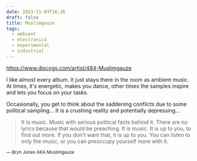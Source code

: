 ```yaml
---
date: 2023-11-03T16:26
draft: false
title: Muslimgauze
tags:
  - ambient
  - electronica
  - experimental
  - industrial
---
```

https://www.discogs.com/artist/484-Muslimgauze

I like almost every album. It just stays there in the room as ambient music. At times, it's energetic, makes you dance, other times the samples inspire and lets you focus on your tasks.

Occasionally, you get to think about the saddening conflicts due to some political sampling… It is a crushing reality and potentially depressing…

> It is music. Music with serious political facts behind it. There are no lyrics because that would be preaching. It is music. It is up to you, to find out more. If you don't want that, it is up to you. You can listen to only the music, or you can preoccupy yourself more with it.

<small>— Bryn Jones AKA Muslimgauze</small>